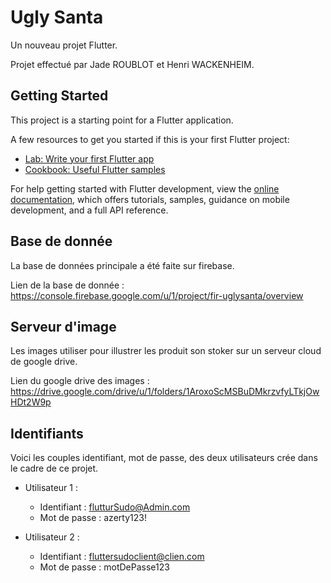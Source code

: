 # Ugly Santa

Un nouveau projet Flutter. 

Projet effectué par Jade ROUBLOT et Henri WACKENHEIM. 

## Getting Started

This project is a starting point for a Flutter application.

A few resources to get you started if this is your first Flutter project:

- [Lab: Write your first Flutter app](https://docs.flutter.dev/get-started/codelab)
- [Cookbook: Useful Flutter samples](https://docs.flutter.dev/cookbook)

For help getting started with Flutter development, view the
[online documentation](https://docs.flutter.dev/), which offers tutorials,
samples, guidance on mobile development, and a full API reference.

## Base de donnée

La base de données principale a été faite sur firebase.

Lien de la base de donnée : https://console.firebase.google.com/u/1/project/fir-uglysanta/overview

## Serveur d'image

Les images utiliser pour illustrer les produit son stoker sur un serveur cloud de google drive.

Lien du google drive des images : https://drive.google.com/drive/u/1/folders/1AroxoScMSBuDMkrzvfyLTkjOwHDt2W9p

## Identifiants

Voici les couples identifiant, mot de passe, des deux utilisateurs crée dans le cadre de ce projet.

 - Utilisateur 1 :
     * Identifiant : flutturSudo@Admin.com
     * Mot de passe : azerty123!
     
 - Utilisateur 2 :
     * Identifiant : fluttersudoclient@clien.com
     * Mot de passe : motDePasse123

